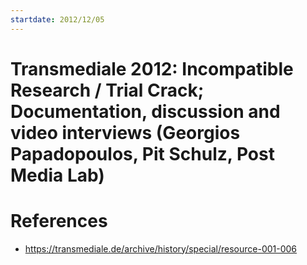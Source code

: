```yaml
---
startdate: 2012/12/05
---
```

# Transmediale 2012: Incompatible Research / Trial Crack; Documentation, discussion and video interviews (Georgios Papadopoulos, Pit Schulz, Post Media Lab)

# References
* https://transmediale.de/archive/history/special/resource-001-006
